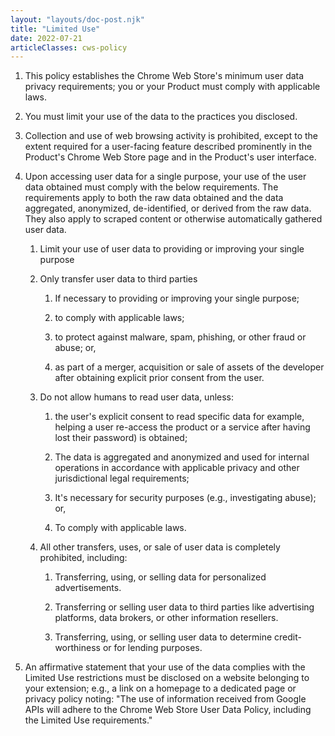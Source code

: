 ```yaml
---
layout: "layouts/doc-post.njk"
title: "Limited Use"
date: 2022-07-21
articleClasses: cws-policy
---
```


1. This policy establishes the Chrome Web Store's minimum user data privacy requirements; you or
   your Product must comply with applicable laws.

1. You must limit your use of the data to the practices you disclosed.

1. Collection and use of web browsing activity is prohibited, except to the extent required for a
   user-facing feature described prominently in the Product's Chrome Web Store page and in the
   Product's user interface.

1. Upon accessing user data for a single purpose, your use of the user data obtained must comply
   with the below requirements. The requirements apply to both the raw data obtained and the data
   aggregated, anonymized, de-identified, or derived from the raw data. They also apply to scraped
   content or otherwise automatically gathered user data.

    1. Limit your use of user data to providing or improving your single purpose

    1. Only transfer user data to third parties

        1. If necessary to providing or improving your single purpose;

        1. to comply with applicable laws;

        1. to protect against malware, spam, phishing, or other fraud or abuse; or,

        1. as part of a merger, acquisition or sale of assets of the developer after obtaining
           explicit prior consent from the user.

    1. Do not allow humans to read user data, unless:

        1. the user's explicit consent to read specific data for example, helping a user re-access
           the product or a service after having lost their password) is obtained;

        1. The data is aggregated and anonymized and used for internal operations in accordance with
           applicable privacy and other jurisdictional legal requirements;

        1. It's necessary for security purposes (e.g., investigating abuse); or,

        1. To comply with applicable laws.

    1. All other transfers, uses, or sale of user data is completely prohibited, including:

        1. Transferring, using, or selling data for personalized advertisements.

        1. Transferring or selling user data to third parties like advertising platforms, data
           brokers, or other information resellers.

        1. Transferring, using, or selling user data to determine credit-worthiness or for lending purposes.

1. An affirmative statement that your use of the data complies with the Limited Use restrictions
   must be disclosed on a website belonging to your extension; e.g., a link on a homepage to a
   dedicated page or privacy policy noting: "The use of information received from Google APIs will
   adhere to the Chrome Web Store User Data Policy, including the Limited Use requirements."
